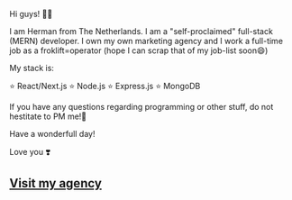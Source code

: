 Hi guys! 🙋‍♂️

I am Herman from The Netherlands. I am a "self-proclaimed" full-stack (MERN) developer. 
I own my own marketing agency and I work a full-time job as a froklift=operator (hope I can scrap that of my job-list soon😄)

My stack is: 

⭐  React/Next.js
⭐  Node.js 
⭐  Express.js
⭐  MongoDB

If you have any questions regarding programming or other stuff, do not hestitate to PM me!🙏

Have a wonderfull day!

Love you ❣️

<a href="https://www.popkenwebsolutions.com">Visit my agency</a>
---

